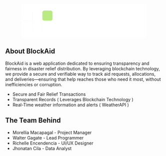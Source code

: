 <p align="center"><a href="#" target="_blank"><img src="public/assets/logo-dark.png" width="400" alt="BlockAid Logo"></a></p>

## About BlockAid

BlockAid is a web application dedicated to ensuring transparency and fairness in disaster relief distribution. By leveraging blockchain technology, we provide a secure and verifiable way to track aid requests, allocations, and deliveries—ensuring that help reaches those who need it most, without inefficiencies or corruption.

- Secure and Fair Relief Transactions
- Transparent Records ( Leverages Blockchain Technology )
- Real-Time weather information and alerts ( WeatherAPI )

## The Team Behind
- Morellia Macapagal - Project Manager
- Walter Gagate - Lead Programmer
- Richelle Encendencia - UI/UX Designer
- Jhonatan Cila - Data Analyst
